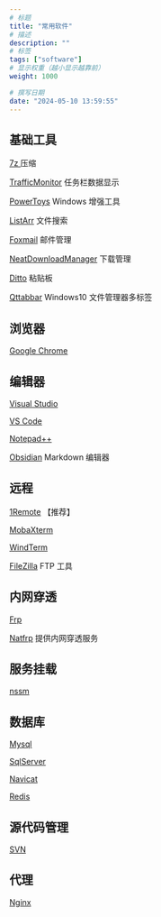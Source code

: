 ```yaml
---
# 标题
title: "常用软件"
# 描述
description: ""
# 标签
tags: ["software"]
# 显示权重（越小显示越靠前）
weight: 1000

# 撰写日期
date: "2024-05-10 13:59:55"
---
```


## 基础工具

<a href="https://www.7-zip.org/" target="_blank">7z </a> 压缩

<a href="https://github.com/zhongyang219/TrafficMonitor" target="_blank">TrafficMonitor</a> 任务栏数据显示

<a href="https://github.com/microsoft/PowerToys" target="_blank">PowerToys</a> Windows 增强工具

<a href="https://www.listarypro.com/" target="_blank">ListArr</a> 文件搜索

<a href="https://www.foxmail.com/" target="_blank">Foxmail</a> 邮件管理

<a href="https://www.neatdownloadmanager.com/" target="_blank">NeatDownloadManager</a> 下载管理

<a href="https://ditto-cp.sourceforge.io/" target="_blank">Ditto</a> 粘贴板

<a href="http://qttabbar.wikidot.com/" target="_blank">Qttabbar</a> Windows10 文件管理器多标签

## 浏览器

<a href="https://www.google.cn/chrome/" target="_blank">Google Chrome</a>

## 编辑器

<a href="https://visualstudio.microsoft.com/zh-hans/vs/" target="_blank">Visual Studio</a>

<a href="https://code.visualstudio.com/" target="_blank">VS Code</a>

<a href="http://notepad-plus-plus.org/" target="_blank">Notepad++</a>

<a href="https://obsidian.md/" target="_blank">Obsidian</a> Markdown 编辑器

## 远程

<a href="https://1remote.org/zh-cn/" target="_blank">1Remote</a> 【推荐】

<a href="https://mobaxterm.mobatek.net/download.html" target="_blank">MobaXterm</a>

<a href="https://github.com/kingToolbox/WindTerm" target="_blank">WindTerm</a>

<a href="https://filezilla-project.org/" target="_blank">FileZilla</a> FTP 工具

## 内网穿透

<a href="https://gofrp.org/zh-cn/" target="_blank">Frp</a>

<a href="https://www.natfrp.com/" target="_blank">Natfrp</a> 提供内网穿透服务

## 服务挂载

<a href="https://nssm.cc/download" target="_blank">nssm</a>

## 数据库

<a href="https://dev.mysql.com/downloads/mysql/" target="_blank">Mysql</a>

<a href="https://www.microsoft.com/zh-cn/sql-server/sql-server-downloads" target="_blank">SqlServer</a>

<a href="http://www.navicat.com.cn/" target="_blank">Navicat</a>

<a href="https://redis.io/downloads/" target="_blank">Redis</a>

## 源代码管理

<a href="https://tortoisesvn.net/" target="_blank">SVN</a>

## 代理

<a href="https://nginx.org/" target="_blank">Nginx</a>
